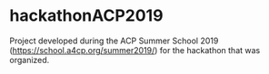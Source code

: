 # hackathonACP2019

Project developed during the ACP Summer School 2019 (https://school.a4cp.org/summer2019/) for the hackathon that was organized.